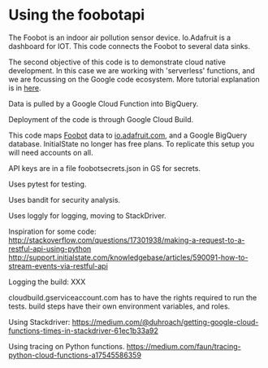 # Using the foobotapi
The Foobot is an indoor air pollution sensor device.
Io.Adafruit is a dashboard for IOT. This code connects the
Foobot to several data sinks.

<!---
your comment goes here
In the readme, the audience is those who wish to
figure out if they should read any further
-->

The second objective of this code is to demonstrate cloud native development. In this case we are working with 'serverless' functions, and we are focussing on the Google code ecosystem. More tutorial explanation is in [here](main.md).

Data is pulled by a Google Cloud Function into BigQuery.

Deployment of the code is through Google Cloud Build.

This code maps [Foobot](http://foobot.io) data to [io.adafruit.com](http://initialstate.com), and a Google BigQuery database.
InitialState no longer has free plans.
To replicate this setup you will need accounts on all.

API keys are in a file foobotsecrets.json in GS for secrets.

Uses pytest for testing.

Uses bandit for security analysis.

Uses loggly for logging, moving to StackDriver.

Inspiration for some code:
http://stackoverflow.com/questions/17301938/making-a-request-to-a-restful-api-using-python
http://support.initialstate.com/knowledgebase/articles/590091-how-to-stream-events-via-restful-api

Logging the build: XXX

cloudbuild.gserviceaccount.com has to have the rights required to run the tests.
build steps have their own environment variables, and roles.  

Using Stackdriver: https://medium.com/@duhroach/getting-google-cloud-functions-times-in-stackdriver-61ec1b33a92

Using tracing on Python functions. https://medium.com/faun/tracing-python-cloud-functions-a17545586359
